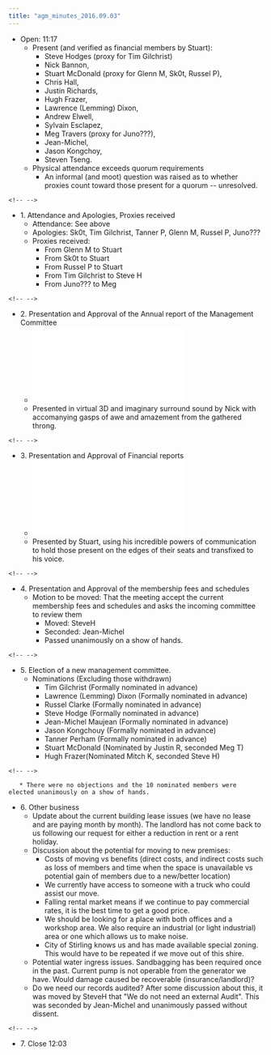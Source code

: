 ```yaml
---
title: "agm_minutes_2016.09.03"
---
```

-   Open: 11:17
    -   Present (and verified as financial members by Stuart):
        -   Steve Hodges (proxy for Tim Gilchrist)
        -   Nick Bannon,
        -   Stuart McDonald (proxy for Glenn M, Sk0t, Russel P),
        -   Chris Hall,
        -   Justin Richards,
        -   Hugh Frazer,
        -   Lawrence (Lemming) Dixon,
        -   Andrew Elwell,
        -   Sylvain Esclapez,
        -   Meg Travers (proxy for Juno???),
        -   Jean-Michel,
        -   Jason Kongchoy,
        -   Steven Tseng.
    -   Physical attendance exceeds quorum requirements
        -   An informal (and moot) question was raised as to whether proxies count toward those present for a quorum -- unresolved.

```{=html}
<!-- -->
```
-   1\. Attendance and Apologies, Proxies received
    -   Attendance: See above
    -   Apologies: Sk0t, Tim Gilchrist, Tanner P, Glenn M, Russel P, Juno???
    -   Proxies received:
        -   From Glenn M to Stuart
        -   From Sk0t to Stuart
        -   From Russel P to Stuart
        -   From Tim Gilchrist to Steve H
        -   From Juno??? to Meg

```{=html}
<!-- -->
```
-   2\. Presentation and Approval of the Annual report of the Management Committee
    -   ![](/committee/perth_artifactory_annual_report_15-16.pdf)
    -   Presented in virtual 3D and imaginary surround sound by Nick with accomanying gasps of awe and amazement from the gathered throng.

```{=html}
<!-- -->
```
-   3\. Presentation and Approval of Financial reports
    -   ![](/committee/perth_artifactory_annual_report_15-16.pdf)
    -   Presented by Stuart, using his incredible powers of communication to hold those present on the edges of their seats and transfixed to his voice.

```{=html}
<!-- -->
```
-   4\. Presentation and Approval of the membership fees and schedules
    -   Motion to be moved: That the meeting accept the current membership fees and schedules and asks the incoming committee to review them
        -   Moved: SteveH
        -   Seconded: Jean-Michel
        -   Passed unanimously on a show of hands.

```{=html}
<!-- -->
```
-   5\. Election of a new management committee.
    -   Nominations (Excluding those withdrawn)
        -   Tim Gilchrist (Formally nominated in advance)
        -   Lawrence (Lemming) Dixon (Formally nominated in advance)
        -   Russel Clarke (Formally nominated in advance)
        -   Steve Hodge (Formally nominated in advance)
        -   Jean-Michel Maujean (Formally nominated in advance)
        -   Jason Kongchouy (Formally nominated in advance)
        -   Tanner Perham (Formally nominated in advance)
        -   Stuart McDonald (Nominated by Justin R, seconded Meg T)
        -   Hugh Frazer(Nominated Mitch K, seconded Steve H)

```{=html}
<!-- -->
```
       * There were no objections and the 10 nominated members were elected unanimously on a show of hands.

-   6\. Other business
    -   Update about the current building lease issues (we have no lease and are paying month by month). The landlord has not come back to us following our request for either a reduction in rent or a rent holiday.
    -   Discussion about the potential for moving to new premises:
        -   Costs of moving vs benefits (direct costs, and indirect costs such as loss of members and time when the space is unavailable vs potential gain of members due to a new/better location)
        -   We currently have access to someone with a truck who could assist our move.
        -   Falling rental market means if we continue to pay commercial rates, it is the best time to get a good price.
        -   We should be looking for a place with both offices and a workshop area. We also require an industrial (or light industrial) area or one which allows us to make noise.
        -   City of Stirling knows us and has made available special zoning. This would have to be repeated if we move out of this shire.
    -   Potential water ingress issues. Sandbagging has been required once in the past. Current pump is not operable from the generator we have. Would damage caused be recoverable (insurance/landlord)?
    -   Do we need our records audited? After some discussion about this, it was moved by SteveH that "We do not need an external Audit". This was seconded by Jean-Michel and unanimously passed without dissent.

```{=html}
<!-- -->
```
-   7\. Close 12:03
